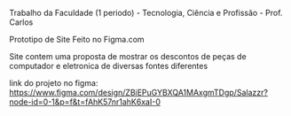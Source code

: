 Trabalho da Faculdade (1 periodo) - Tecnologia, Ciência e Profissão - Prof. Carlos

Prototipo de Site Feito no Figma.com

Site contem uma proposta de mostrar os descontos de peças de computador e eletronica de diversas fontes diferentes

link do projeto no figma:
https://www.figma.com/design/ZBiEPuGYBXQA1MAxgmTDgp/Salazzr?node-id=0-1&p=f&t=fAhK57nr1ahK6xaI-0 
